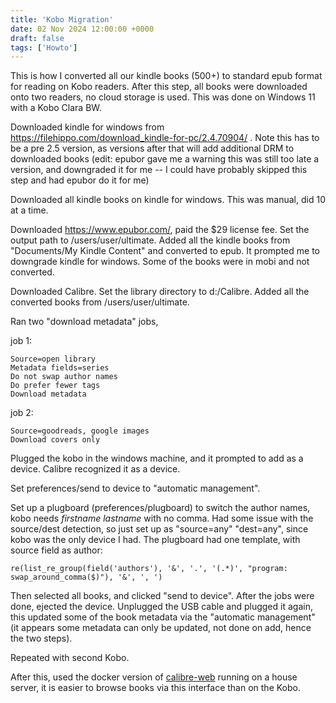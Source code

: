 ```yaml
---
title: 'Kobo Migration'
date: 02 Nov 2024 12:00:00 +0000
draft: false
tags: ['Howto']
---
```

This is how I converted all our kindle books (500+) to standard epub format for reading on Kobo readers. After this step, all books were downloaded onto two readers, no cloud storage is used. This was done on Windows 11 with a Kobo Clara BW.

Downloaded kindle for windows from https://filehippo.com/download_kindle-for-pc/2.4.70904/ . Note this has to be a pre 2.5 version, as versions after that  will add additional DRM to downloaded books (edit: epubor gave me a warning this was still too late a version, and downgraded it for me -- I could have probably skipped this step and had epubor do it for me)

Downloaded all kindle books on kindle for windows. This was manual, did 10 at a time. 

Downloaded https://www.epubor.com/, paid the $29 license fee. Set the output path to /users/user/ultimate. Added all the kindle books from "Documents/My Kindle Content" and converted to epub. It prompted me to downgrade kindle for windows. Some of the books were in mobi and not converted.

Downloaded Calibre. Set the library directory to d:/Calibre. Added all the converted books from /users/user/ultimate. 

Ran two "download metadata" jobs, 

job 1:
```
Source=open library
Metadata fields=series
Do not swap author names 
Do prefer fewer tags
Download metadata
```

job 2:
```
Source=goodreads, google images
Download covers only
```

Plugged the kobo in the windows machine, and it prompted to add as a device. Calibre recognized it as a device.

Set preferences/send to device to "automatic management". 

Set up a plugboard (preferences/plugboard) to switch the author names, kobo needs *firstname* *lastname* with no comma. Had some issue with the source/dest detection, so just set up as "source=any" "dest=any", since kobo was the only device I had. The plugboard had one template, with source field as author:


```
re(list_re_group(field('authors'), '&', '.', '(.*)', "program: swap_around_comma($)"), '&', ', ')
```

Then selected all books, and clicked "send to device". After the jobs were done, ejected the device. Unplugged the USB cable and plugged it again, this updated some of the book metadata via the "automatic management" (it appears some metadata can only be updated, not done on add, hence the two steps). 

Repeated with second Kobo. 

After this, used the docker version of [calibre-web](https://github.com/linuxserver/docker-calibre-web) running on a house server, it is easier to browse books via this interface than on the Kobo. 
